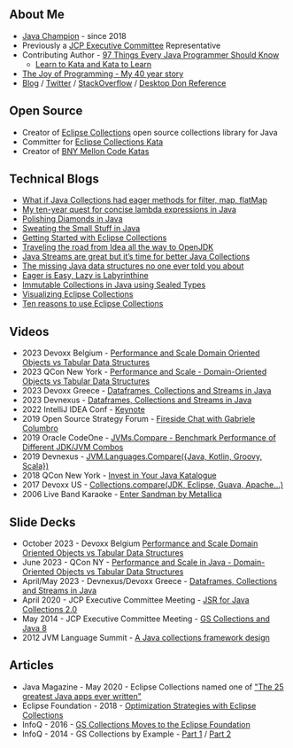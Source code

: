 ## About Me
* [Java Champion](https://javachampions.org/members.html) - since 2018
* Previously a [JCP Executive Committee](https://jcp.org/en/participation/committee) Representative
* Contributing Author - [97 Things Every Java Programmer Should Know](https://www.oreilly.com/library/view/97-things-every/9781491952689/)
  * [Learn to Kata and Kata to Learn](https://medium.com/97-things/learn-to-kata-and-kata-to-learn-73c98a69e44c?source=friends_link&sk=db77a42b37789576e285cd2e530be53c)
* [The Joy of Programming - My 40 year story](https://donraab.medium.com/the-joy-of-programming-64cd5949bc78?source=friends_link&sk=42098cfc793ca23b32493e8563711328)
* [Blog](https://donraab.medium.com/) / [Twitter](https://twitter.com/TheDonRaab) / [StackOverflow](https://stackoverflow.com/users/1570415/donald-raab) / [Desktop Don Reference](https://donraab.medium.com/the-desktop-don-reference-5e3299df50d8?source=friends_link&sk=9c4f75c2b44509239093e7f10c7b90f6)

## Open Source
* Creator of [Eclipse Collections](https://github.com/eclipse/eclipse-collections) open source collections library for Java
* Committer for [Eclipse Collections Kata](https://github.com/eclipse/eclipse-collections-kata)
* Creator of [BNY Mellon Code Katas](https://github.com/BNYMellon/CodeKatas)

## Technical Blogs
* [What if Java Collections had eager methods for filter, map, flatMap](https://betterprogramming.pub/what-if-java-collections-had-eager-methods-for-filter-map-flatmap-a61ef07fa52a?source=friends_link&sk=d0446b31d946bca7f63f7b8c20d8525f)
* [My ten-year quest for concise lambda expressions in Java](https://betterprogramming.pub/my-ten-year-quest-for-concise-lambda-expressions-in-java-39fde576b950?source=friends_link&sk=843d797af3f58f893ebdee5e13ce0115)
* [Polishing Diamonds in Java](https://betterprogramming.pub/polishing-diamonds-in-java-3965efcdc437?source=friends_link&sk=5b5a2435a528b099fd741d651809ff9e)
* [Sweating the Small Stuff in Java](https://betterprogramming.pub/sweating-the-small-stuff-in-java-dbd695166d13?source=friends_link&sk=aefca6a94a35340fccbcdbe9131036c1)
* [Getting Started with Eclipse Collections](https://donraab.medium.com/blog-series-getting-started-with-eclipse-collections-5634dc39b9e6?source=friends_link&sk=92d8eba8a56167fa840cf9c9ada07326)
* [Traveling the road from Idea all the way to OpenJDK](https://donraab.medium.com/traveling-the-road-from-idea-all-the-way-to-openjdk-fc7ae04371a5?source=friends_link&sk=dee025810df6a898e0796dd2586287d7)
* [Java Streams are great but it’s time for better Java Collections](https://medium.com/javarevisited/java-streams-are-great-but-its-time-for-better-java-collections-42d2c04235d1?source=friends_link&sk=1a2bdf1b97aba36f4df15f1d9d8ca310)
* [The missing Java data structures no one ever told you about](https://medium.com/javarevisited/blog-series-the-missing-java-data-structures-no-one-ever-told-you-about-17f34cc4b7e2?source=friends_link&sk=9403ae8464ae3477bfc1e52119c1576d)
* [Eager is Easy, Lazy is Labyrinthine](https://medium.com/javarevisited/eager-is-easy-lazy-is-labyrinthine-b12605f13048?source=friends_link&sk=9d8ec91aa6f1af48ee7333ad03b19ed0)
* [Immutable Collections in Java using Sealed Types](https://medium.com/javarevisited/immutable-collections-in-java-using-sealed-types-ae8eb580fc1e?source=friends_link&sk=e9b062d5b59c0d341b718c32150e2d26)
* [Visualizing Eclipse Collections](https://medium.com/oracledevs/visualizing-eclipse-collections-646dad9533a9?source=friends_link&sk=3370a5e8bb5a516e6b5d7040f7d0955b)
* [Ten reasons to use Eclipse Collections](https://medium.com/oracledevs/ten-reasons-to-use-eclipse-collections-91593104af9d?source=friends_link&sk=e757519e99cc2cea9d73f1d93d6190a3)

## Videos
* 2023 Devoxx Belgium - [Performance and Scale Domain Oriented Objects vs Tabular Data Structures](https://www.youtube.com/watch?v=GseytbkkQgg)
* 2023 QCon New York - [Performance and Scale - Domain-Oriented Objects vs Tabular Data Structures](https://www.infoq.com/presentations/tabular-data-structures/)
* 2023 Devoxx Greece - [Dataframes, Collections and Streams in Java](https://www.youtube.com/watch?v=K2pR7Nr6LUI)
* 2023 Devnexus - [Dataframes, Collections and Streams in Java](https://www.youtube.com/watch?v=0mZRNC3aqbU)
* 2022 IntelliJ IDEA Conf - [Keynote](https://www.youtube.com/watch?v=SD7RnkUp5P4&t=2763s)
* 2019 Open Source Strategy Forum - [Fireside Chat with Gabriele Columbro](https://www.youtube.com/watch?v=-jGpWnO-uI0)
* 2019 Oracle CodeOne - [JVMs.Compare - Benchmark Performance of Different JDK/JVM Combos](https://youtu.be/xxZCtlgem28)
* 2019 Devnexus - [JVM.Languages.Compare({Java, Kotlin, Groovy, Scala})](https://vimeo.com/331297954)
* 2018 QCon New York - [Invest in Your Java Katalogue](https://www.infoq.com/presentations/java-katas/)
* 2017 Devoxx US - [Collections.compare(JDK, Eclipse, Guava, Apache...)](https://www.youtube.com/watch?v=hWwbPguayNA)
* 2006 Live Band Karaoke - [Enter Sandman by Metallica](https://www.youtube.com/watch?v=6RpLRJfObPs)

## Slide Decks
* October 2023 - Devoxx Belgium [Performance and Scale Domain Oriented Objects vs Tabular Data Structures](https://github.com/mehmandarov/java-collection-dataframes-perf/tree/main/presentation)
* June 2023 - QCon NY - [Performance and Scale in Java - Domain-Oriented Objects vs Tabular Data Structures](https://github.com/mehmandarov/java-collection-dataframes-perf/tree/main/presentation)
* April/May 2023 - Devnexus/Devoxx Greece - [Dataframes, Collections and Streams in Java](https://github.com/mehmandarov/java-collection-dataframes/tree/main/presentation)
* April 2020 - JCP Executive Committee Meeting - [JSR for Java Collections 2.0](http://wiki.jvmlangsummit.com/images/c/c2/Raab_Collections_Design.pdf)
* May 2014 - JCP Executive Committee Meeting - [GS Collections and Java 8](https://jcp.org/aboutJava/communityprocess/ec-public/materials/2014-05-1314/GS_Collections_May2014.pdf)
* 2012 JVM Language Summit - [A Java collections framework design](http://wiki.jvmlangsummit.com/images/c/c2/Raab_Collections_Design.pdf)

## Articles
* Java Magazine - May 2020 - Eclipse Collections named one of ["The 25 greatest Java apps ever written"](https://blogs.oracle.com/javamagazine/post/the-top-25-greatest-java-apps-ever-written)
* Eclipse Foundation - 2018 - [Optimization Strategies with Eclipse Collections](https://www.eclipse.org/community/eclipse_newsletter/2018/april/collections.php) 
* InfoQ - 2016 - [GS Collections Moves to the Eclipse Foundation](https://www.infoq.com/news/2016/01/GS-Collections-Eclipse-Foundn/)
* InfoQ - 2014 - GS Collections by Example - [Part 1](https://www.infoq.com/articles/GS-Collections-by-Example-1) / [Part 2](https://www.infoq.com/articles/GS-Collections-by-Example-2/)
